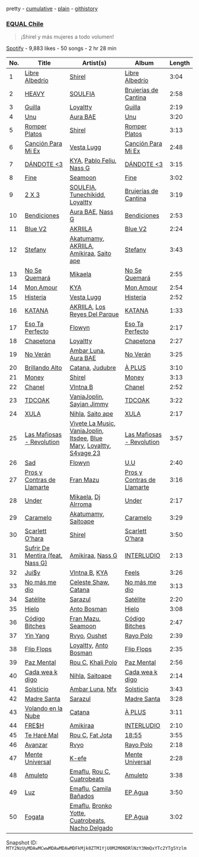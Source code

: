 pretty - [cumulative](/playlists/cumulative/37i9dQZF1DXaXeq4HFmqQR.md) - [plain](/playlists/plain/37i9dQZF1DXaXeq4HFmqQR) - [githistory](https://github.githistory.xyz/mackorone/spotify-playlist-archive/blob/main/playlists/plain/37i9dQZF1DXaXeq4HFmqQR)

### [EQUAL Chile](https://open.spotify.com/playlist/37i9dQZF1DXaXeq4HFmqQR)

> ¡Shirel y más mujeres a todo volumen!

[Spotify](https://open.spotify.com/user/spotify) - 9,883 likes - 50 songs - 2 hr 28 min

| No. | Title | Artist(s) | Album | Length |
|---|---|---|---|---|
| 1 | [Libre Albedrío](https://open.spotify.com/track/5DovDrVCNh9qFp0GGnmJH7) | [Shirel](https://open.spotify.com/artist/5fNV5ubt46GqUpyP7Mh4Ln) | [Libre Albedrío](https://open.spotify.com/album/6ywjX40yQQT3EVSuv0JcmV) | 3:04 |
| 2 | [HEAVY](https://open.spotify.com/track/3bEetphA24F4tNyBW1p4Bz) | [SOULFIA](https://open.spotify.com/artist/1Q9Sx5tOmwems0qwLJZ5Cy) | [Brujerías de Cantina](https://open.spotify.com/album/4wkcKHHjFk2ZK7ou5d3Woy) | 2:58 |
| 3 | [Guilla](https://open.spotify.com/track/4xTZL1wNVCtCrqJQUHqHdc) | [Loyaltty](https://open.spotify.com/artist/5DDpDYLDv4xasIBS6kp2wf) | [Guilla](https://open.spotify.com/album/2wvlZcsnGAzbRx6C1wUYtw) | 2:19 |
| 4 | [Unu](https://open.spotify.com/track/18wY2ze6uhtIsneBCDKV0j) | [Aura BAE](https://open.spotify.com/artist/7jIywNxfjSZ2Dxm6OOzQPF) | [Unu](https://open.spotify.com/album/14ViOwDZ8noeswcMZx5Noj) | 3:20 |
| 5 | [Romper Platos](https://open.spotify.com/track/4IoAq4fmYYeYfgzapg5rcu) | [Shirel](https://open.spotify.com/artist/5fNV5ubt46GqUpyP7Mh4Ln) | [Romper Platos](https://open.spotify.com/album/5aTKc61hZzHMbSeRtnLB0m) | 3:13 |
| 6 | [Canción Para Mi Ex](https://open.spotify.com/track/7JXdrYedUjDUn75naheO3y) | [Vesta Lugg](https://open.spotify.com/artist/4BMCoatjMD45S9nDzLVa3c) | [Canción Para Mi Ex](https://open.spotify.com/album/4cgQLvcxp6LbnBMkhMdVGq) | 2:48 |
| 7 | [DÁNDOTE <3](https://open.spotify.com/track/5JyJ44JvJqBc3B2bYvq90b) | [KYA](https://open.spotify.com/artist/1D1DNu1iQq7j7hFOlJZJyP), [Pablo Feliu](https://open.spotify.com/artist/3cXTpQLIUC0ANH1Ne9THCG), [Nass G](https://open.spotify.com/artist/4HVaguMub30IBWNwP1k6WF) | [DÁNDOTE <3](https://open.spotify.com/album/3905vpM8492afQRLpC3oXr) | 3:15 |
| 8 | [Fine](https://open.spotify.com/track/3LCT2iQ7fCeEdUNwOQEona) | [Seamoon](https://open.spotify.com/artist/2h0ht04lePhc9LY0GHHJ1O) | [Fine](https://open.spotify.com/album/1C8XRMbIpfKRbJn58ZNofo) | 3:02 |
| 9 | [2 X 3](https://open.spotify.com/track/4MAZS1p2qSSAbCJfhmQdzW) | [SOULFIA](https://open.spotify.com/artist/1Q9Sx5tOmwems0qwLJZ5Cy), [Tunechikidd](https://open.spotify.com/artist/0QpMp8Y7jFzwCt8OZjKQdd), [Loyaltty](https://open.spotify.com/artist/5DDpDYLDv4xasIBS6kp2wf) | [Brujerías de Cantina](https://open.spotify.com/album/4wkcKHHjFk2ZK7ou5d3Woy) | 3:19 |
| 10 | [Bendiciones](https://open.spotify.com/track/2xvN8q1au8NoWMCgoS94PY) | [Aura BAE](https://open.spotify.com/artist/7jIywNxfjSZ2Dxm6OOzQPF), [Nass G](https://open.spotify.com/artist/4HVaguMub30IBWNwP1k6WF) | [Bendiciones](https://open.spotify.com/album/3KyYw5VuRgf8q7kHWrqS8p) | 2:53 |
| 11 | [Blue V2](https://open.spotify.com/track/0EbqWgge7ZFah2OWg7zMcT) | [AKRIILA](https://open.spotify.com/artist/39hfuTf4PHfnHgIl0QBDGL) | [Blue V2](https://open.spotify.com/album/5At4juaXQVGzBMhRwMQ2Co) | 2:24 |
| 12 | [Stefany](https://open.spotify.com/track/2itkoR7NhZ71ORPGweN2WS) | [Akatumamy](https://open.spotify.com/artist/38DOU02BQmlcooCqxr3aSd), [AKRIILA](https://open.spotify.com/artist/39hfuTf4PHfnHgIl0QBDGL), [Amikiraa](https://open.spotify.com/artist/3xCoO7TgLAuhKkNz0uRwo2), [Saito ape](https://open.spotify.com/artist/0panVaEhbJCPqIRJfLuwap) | [Stefany](https://open.spotify.com/album/74vpSPUywXW5tWyCz7WWYx) | 3:43 |
| 13 | [No Se Quemará](https://open.spotify.com/track/2OcchFUAOGEsWbMiP6cUgU) | [Mikaela](https://open.spotify.com/artist/0b5K9pKkMGu2718iqlR2Ew) | [No Se Quemará](https://open.spotify.com/album/6zI7XS07dE4mlh5c7OX7uO) | 2:55 |
| 14 | [Mon Amour](https://open.spotify.com/track/2mzvkKpEMFYTfLJeXVH0Ua) | [KYA](https://open.spotify.com/artist/1D1DNu1iQq7j7hFOlJZJyP) | [Mon Amour](https://open.spotify.com/album/0qDwe9X4mjDhLqakQczewu) | 2:54 |
| 15 | [Histeria](https://open.spotify.com/track/0oLzsLhd5K4vki6X1TTz03) | [Vesta Lugg](https://open.spotify.com/artist/4BMCoatjMD45S9nDzLVa3c) | [Histeria](https://open.spotify.com/album/633XRt6rpAhtLqQx4aBsNc) | 2:52 |
| 16 | [KATANA](https://open.spotify.com/track/5JkPjSbLQDkyXWei94y0x5) | [AKRIILA](https://open.spotify.com/artist/39hfuTf4PHfnHgIl0QBDGL), [Los Reyes Del Parque](https://open.spotify.com/artist/1b7hyZ1cAfabiMqIx72gzR) | [KATANA](https://open.spotify.com/album/5OOFz37iRTtEwoYYf2bMbg) | 1:33 |
| 17 | [Eso Ta Perfecto](https://open.spotify.com/track/2sC0GlXccYYlRfian9JVsY) | [Flowyn](https://open.spotify.com/artist/5yVXomAAABiwOBUQVmo375) | [Eso Ta Perfecto](https://open.spotify.com/album/3rkeqmoFs3k8SmnZwZwnA9) | 2:17 |
| 18 | [Chapetona](https://open.spotify.com/track/3AABdDoOGKLRKdU2Zplxk6) | [Loyaltty](https://open.spotify.com/artist/5DDpDYLDv4xasIBS6kp2wf) | [Chapetona](https://open.spotify.com/album/4TwsAH4xDqyv2MK8pm2ULw) | 2:27 |
| 19 | [No Verán](https://open.spotify.com/track/5ad4erSBw23M9ZR9qXxKJO) | [Ambar Luna](https://open.spotify.com/artist/3cJV9VzS3qt2MU60ilzNML), [Aura BAE](https://open.spotify.com/artist/7jIywNxfjSZ2Dxm6OOzQPF) | [No Verán](https://open.spotify.com/album/0uEDpAuha70JI917sWwjfK) | 3:25 |
| 20 | [Brillando Alto](https://open.spotify.com/track/57C9tAaIytHcO1ntxGohxc) | [Catana](https://open.spotify.com/artist/5M93gtdh8dIv85CDYnuP90), [Judubre](https://open.spotify.com/artist/0hu94twCEudpR1Zj2qOHWC) | [À PLUS](https://open.spotify.com/album/6fV1ZKfUAm1BvJzTe6yzdr) | 3:10 |
| 21 | [Money](https://open.spotify.com/track/7EjkDOse4oGeeZHjG8JN9C) | [Shirel](https://open.spotify.com/artist/5fNV5ubt46GqUpyP7Mh4Ln) | [Money](https://open.spotify.com/album/1UoiFGmShHYzW6Oa1CZcYA) | 3:13 |
| 22 | [Chanel](https://open.spotify.com/track/0jKqTPDMe4esa5OhdHxUHp) | [Vlntna B](https://open.spotify.com/artist/5leFwWpTacAWLAom8B2JbS) | [Chanel](https://open.spotify.com/album/5hDAb0WyAfstchaz1jGSf0) | 2:52 |
| 23 | [TDCOAK](https://open.spotify.com/track/0shitVbfDawP2EFNcfeCrA) | [VaniaJoplin](https://open.spotify.com/artist/5J7o47wyT1cQOkHPFwzq4X), [Sayian Jimmy](https://open.spotify.com/artist/3ZfYo6sKskRv0wOyrZZdAj) | [TDCOAK](https://open.spotify.com/album/4GKgzhSKFZrQoghSRwCJTr) | 3:22 |
| 24 | [XULA](https://open.spotify.com/track/7pONy7BDKUf9RnGwj541Lq) | [Nihla](https://open.spotify.com/artist/74UNE9EF6heknm43N3LPMf), [Saito ape](https://open.spotify.com/artist/2MPqvA1H0bdSKq7hohfxL1) | [XULA](https://open.spotify.com/album/08isqualO1ZcEKPVWl2e4L) | 2:17 |
| 25 | [Las Mafiosas \- Revolution](https://open.spotify.com/track/11TD45Bo0OCt1dvreTMyLi) | [Vivete La Music](https://open.spotify.com/artist/5vMKVyztww8zTjXIJZhxl9), [VaniaJoplin](https://open.spotify.com/artist/5J7o47wyT1cQOkHPFwzq4X), [Itsdee](https://open.spotify.com/artist/6Ug0x3zvAWHMuhZYxTT8Hn), [Blue Mary](https://open.spotify.com/artist/2GPEaK0AzTsnUJHSFVTPjh), [Loyaltty](https://open.spotify.com/artist/5DDpDYLDv4xasIBS6kp2wf), [S4vage 23](https://open.spotify.com/artist/6srOoh3o8UamTOxF1GjIGm) | [Las Mafiosas \- Revolution](https://open.spotify.com/album/5kz0JDJCVSq2KqNIZbBasp) | 3:57 |
| 26 | [Sad](https://open.spotify.com/track/2gOC3Tk6XPByqRH4uLvTkU) | [Flowyn](https://open.spotify.com/artist/5yVXomAAABiwOBUQVmo375) | [U.U](https://open.spotify.com/album/2e4lfzoe549Xzs77onk8QO) | 2:40 |
| 27 | [Pros y Contras de Llamarte](https://open.spotify.com/track/0ADASZpWNjvJgUS9xvDWYS) | [Fran Mazu](https://open.spotify.com/artist/7ID3luDdu0YgSEj9Tlwfiy) | [Pros y Contras de Llamarte](https://open.spotify.com/album/1gmLau7BNKmYVbc0oirlnn) | 3:16 |
| 28 | [Under](https://open.spotify.com/track/0edPhUydcczV9ouIcZtc8P) | [Mikaela](https://open.spotify.com/artist/0b5K9pKkMGu2718iqlR2Ew), [Dj Alrroma](https://open.spotify.com/artist/0eG9NxccdeWpsGqvAZnGOd) | [Under](https://open.spotify.com/album/71z6a8fMecncWOBHhpQ7QU) | 2:17 |
| 29 | [Caramelo](https://open.spotify.com/track/3xLq0kSehSq1RPRDJWi51d) | [Akatumamy](https://open.spotify.com/artist/38DOU02BQmlcooCqxr3aSd), [Saitoape](https://open.spotify.com/artist/1uXQ1A3Jy85T7cWKFvlgoU) | [Caramelo](https://open.spotify.com/album/0AB3TQv94qIJsSiOzIXNDe) | 3:29 |
| 30 | [Scarlett O'hara](https://open.spotify.com/track/58pLtST0ONk1IGs4nlyJyC) | [Shirel](https://open.spotify.com/artist/5fNV5ubt46GqUpyP7Mh4Ln) | [Scarlett O'hara](https://open.spotify.com/album/48jZutD3KEySK9Uk6nFsul) | 3:50 |
| 31 | [Sufrir De Mentira \(feat\. Nass G\)](https://open.spotify.com/track/2rJfaHGtPOjKJ5siBC4MI1) | [Amikiraa](https://open.spotify.com/artist/3xCoO7TgLAuhKkNz0uRwo2), [Nass G](https://open.spotify.com/artist/4HVaguMub30IBWNwP1k6WF) | [INTERLUDIO](https://open.spotify.com/album/6PnYN50FMk50qMO3J1Akc6) | 2:13 |
| 32 | [Jui$y](https://open.spotify.com/track/0J6ZsFfF2vUw1lf0EbZgrQ) | [Vlntna B](https://open.spotify.com/artist/5leFwWpTacAWLAom8B2JbS), [KYA](https://open.spotify.com/artist/1D1DNu1iQq7j7hFOlJZJyP) | [Feels](https://open.spotify.com/album/789Zq50xXSDEYuLDmo56Gj) | 3:26 |
| 33 | [No más me dio](https://open.spotify.com/track/2EjZ0hlW8Pk4VE0adAgckR) | [Celeste Shaw](https://open.spotify.com/artist/6rqnfwOhPniuJF1OxvMdYj), [Catana](https://open.spotify.com/artist/5M93gtdh8dIv85CDYnuP90) | [No más me dio](https://open.spotify.com/album/69K23XEPiqueK7o88Kdgdk) | 3:13 |
| 34 | [Satélite](https://open.spotify.com/track/2eCjwpx2wI8ThnfVFErqd3) | [Sarazul](https://open.spotify.com/artist/3IUEajBsE3ojR2AY0uYMK0) | [Satélite](https://open.spotify.com/album/0I94w2GgCVHrCodnjt3aOD) | 2:20 |
| 35 | [Hielo](https://open.spotify.com/track/331HG0gs3ZWYMRdHFFf5Hc) | [Anto Bosman](https://open.spotify.com/artist/2K9VXOc9XDfKie7ASSCMIa) | [Hielo](https://open.spotify.com/album/4fn5ZIvTw84uHbWSBLL07u) | 3:08 |
| 36 | [Código Bitches](https://open.spotify.com/track/18GO3rvDlI9GOGkFxI2HOb) | [Fran Mazu](https://open.spotify.com/artist/7ID3luDdu0YgSEj9Tlwfiy), [Seamoon](https://open.spotify.com/artist/2h0ht04lePhc9LY0GHHJ1O) | [Código Bitches](https://open.spotify.com/album/5MO9LDiT7JT6iMGjxWJ2Z6) | 2:47 |
| 37 | [Yin Yang](https://open.spotify.com/track/7cOqDi2xyjxSNfQQlH0X8l) | [Rvyo](https://open.spotify.com/artist/6eo5LO5tYMMvvKa6iLoY2n), [Oushet](https://open.spotify.com/artist/5nAqcCizLzWuyAlnfSgEID) | [Rayo Polo](https://open.spotify.com/album/2RIoUDe3Q75FhFtL2hGdb2) | 2:39 |
| 38 | [Flip Flops](https://open.spotify.com/track/7sJO9UXpa6pfyoS1y6cEVY) | [Loyaltty](https://open.spotify.com/artist/5DDpDYLDv4xasIBS6kp2wf), [Anto Bosman](https://open.spotify.com/artist/2K9VXOc9XDfKie7ASSCMIa) | [Flip Flops](https://open.spotify.com/album/04HDthHJfo9QK7F6Tnfvf0) | 2:35 |
| 39 | [Paz Mental](https://open.spotify.com/track/6qrpKBnajPTZqri62rOJYh) | [Rou C](https://open.spotify.com/artist/2QDk2sxK8xHgNIIXNLgNZ9), [Khali Polo](https://open.spotify.com/artist/6p4jLNz7drGHvovCmCEX8t) | [Paz Mental](https://open.spotify.com/album/4X40KrzSuLlgRlPzB69vzK) | 2:56 |
| 40 | [Cada wea k digo](https://open.spotify.com/track/2cSF8EK8nf9CPXVsyuGi2S) | [Nihla](https://open.spotify.com/artist/74UNE9EF6heknm43N3LPMf), [Saitoape](https://open.spotify.com/artist/1uXQ1A3Jy85T7cWKFvlgoU) | [Cada wea k digo](https://open.spotify.com/album/04iBMuyhgJdDWeGGlupYog) | 2:14 |
| 41 | [Solsticio](https://open.spotify.com/track/5gLqkEcdbJhmcazOae9C4F) | [Ambar Luna](https://open.spotify.com/artist/3cJV9VzS3qt2MU60ilzNML), [Nfx](https://open.spotify.com/artist/1TBQTmzjUEJL0EzbsTroN5) | [Solsticio](https://open.spotify.com/album/6zZel8AncEkpxxhDJ6jmgD) | 3:43 |
| 42 | [Madre Santa](https://open.spotify.com/track/0X7sHKrJQzOUpnYXCM7vv8) | [Sarazul](https://open.spotify.com/artist/3IUEajBsE3ojR2AY0uYMK0) | [Madre Santa](https://open.spotify.com/album/6quvoCZrrQZ5UMOI8a708G) | 3:28 |
| 43 | [Volando en la Nube](https://open.spotify.com/track/0T6MzqYdTDGu0FG0aP8duW) | [Catana](https://open.spotify.com/artist/5M93gtdh8dIv85CDYnuP90) | [À PLUS](https://open.spotify.com/album/6fV1ZKfUAm1BvJzTe6yzdr) | 3:11 |
| 44 | [FRE$H](https://open.spotify.com/track/5xD8PWYISpU9Gu5EZrsUB5) | [Amikiraa](https://open.spotify.com/artist/3xCoO7TgLAuhKkNz0uRwo2) | [INTERLUDIO](https://open.spotify.com/album/6PnYN50FMk50qMO3J1Akc6) | 2:10 |
| 45 | [Te Haré Mal](https://open.spotify.com/track/1UuWh7axz14T9ciaq5tXuy) | [Rou C](https://open.spotify.com/artist/2QDk2sxK8xHgNIIXNLgNZ9), [Fat Jota](https://open.spotify.com/artist/2YWJCnpzDqJR5BgvPi0839) | [18:55](https://open.spotify.com/album/7CaczIfpWdT9WpFHEvgOSj) | 3:55 |
| 46 | [Avanzar](https://open.spotify.com/track/1tNc9ssh0OGFWihUzm8Oew) | [Rvyo](https://open.spotify.com/artist/6eo5LO5tYMMvvKa6iLoY2n) | [Rayo Polo](https://open.spotify.com/album/2RIoUDe3Q75FhFtL2hGdb2) | 2:18 |
| 47 | [Mente Universal](https://open.spotify.com/track/1CZ2hFUJt8RpGkuDzkTpOg) | [K\-efe](https://open.spotify.com/artist/5OPzvMUdNgeRfnbJyUi0Yq) | [Mente Universal](https://open.spotify.com/album/7okrB8FspJxot0uPOw0utc) | 2:28 |
| 48 | [Amuleto](https://open.spotify.com/track/59iDxn0HIxHIcTZW4poFj7) | [Emaflu](https://open.spotify.com/artist/5PS09CXdU7Lze7eAk2z3Yy), [Rou C](https://open.spotify.com/artist/2QDk2sxK8xHgNIIXNLgNZ9), [Cuatrobeats](https://open.spotify.com/artist/5VH4yORLdFVHVSqCYAjjoh) | [Amuleto](https://open.spotify.com/album/7uxrgNDgbXTS2RoP81ACqG) | 3:38 |
| 49 | [Luz](https://open.spotify.com/track/1VCR3tKkne22xzGKH3jQzb) | [Emaflu](https://open.spotify.com/artist/5PS09CXdU7Lze7eAk2z3Yy), [Camila Bañados](https://open.spotify.com/artist/70PLmIOAULXzPlvKP8Zliq) | [EP Agua](https://open.spotify.com/album/4PCgmB23blDBm7y8orvLpk) | 3:50 |
| 50 | [Fogata](https://open.spotify.com/track/7iKzuR5UUmV4u7K7cPCXKM) | [Emaflu](https://open.spotify.com/artist/5PS09CXdU7Lze7eAk2z3Yy), [Bronko Yotte](https://open.spotify.com/artist/6l78ydrIl7eG2kPTwGXaz7), [Cuatrobeats](https://open.spotify.com/artist/5VH4yORLdFVHVSqCYAjjoh), [Nacho Delgado](https://open.spotify.com/artist/4HtmjOcdAJLITnN4KFpZHI) | [EP Agua](https://open.spotify.com/album/4PCgmB23blDBm7y8orvLpk) | 3:02 |

Snapshot ID: `MTY2NzUyMDAwMCwwMDAwMDAwMDFkMjk0ZTM1YjU0M2M0NDRlNzY3NmQxYTc2YTg5Yzlm`

